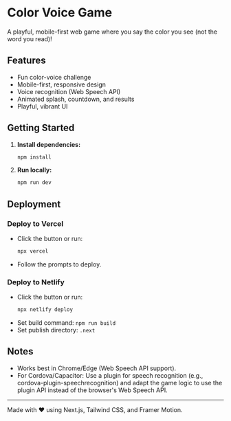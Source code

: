 # Color Voice Game

A playful, mobile-first web game where you say the color you see (not the word you read)!

## Features
- Fun color-voice challenge
- Mobile-first, responsive design
- Voice recognition (Web Speech API)
- Animated splash, countdown, and results
- Playful, vibrant UI

## Getting Started

1. **Install dependencies:**
   ```bash
   npm install
   ```
2. **Run locally:**
   ```bash
   npm run dev
   ```

## Deployment

### Deploy to Vercel
- Click the button or run:
  ```bash
  npx vercel
  ```
- Follow the prompts to deploy.

### Deploy to Netlify
- Click the button or run:
  ```bash
  npx netlify deploy
  ```
- Set build command: `npm run build`
- Set publish directory: `.next`

## Notes
- Works best in Chrome/Edge (Web Speech API support).
- For Cordova/Capacitor: Use a plugin for speech recognition (e.g., cordova-plugin-speechrecognition) and adapt the game logic to use the plugin API instead of the browser's Web Speech API.

---

Made with ❤️ using Next.js, Tailwind CSS, and Framer Motion.
